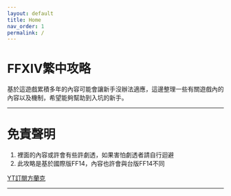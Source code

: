 ```yaml
---
layout: default
title: Home
nav_order: 1
permalink: /
---
```


# FFXIV繁中攻略

基於這遊戲累積多年的內容可能會讓新手沒辦法適應，這邊整理一些有關遊戲內的內容以及機制，希望能夠幫助到入坑的新手。

---

# 免責聲明

1. 裡面的內容或許會有些許劇透，如果害怕劇透者請自行迴避
2. 此攻略是基於國際版FF14，內容也許會與台版FF14不同

[YT訂閱方蘭克](https://www.youtube.com/@%E6%96%B9%E8%98%AD%E5%85%8B)  

---
